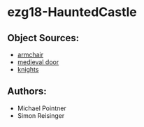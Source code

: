# ezg18-HauntedCastle





## Object Sources:

* [armchair](https://free3d.com/3d-model/armchair-2422.html)
* [medieval door](https://free3d.com/3d-model/medieval-door-16986.html)
* [knights](https://free3d.com/3d-model/knight-84265.html)

## Authors:
* Michael Pointner
* Simon Reisinger

